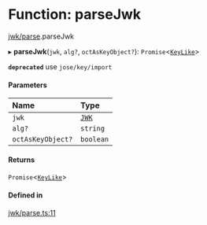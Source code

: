 # Function: parseJwk

[jwk/parse](../modules/jwk_parse.md).parseJwk

▸ **parseJwk**(`jwk`, `alg?`, `octAsKeyObject?`): `Promise`<[`KeyLike`](../types/types.KeyLike.md)\>

**`deprecated`** use `jose/key/import`

#### Parameters

| Name | Type |
| :------ | :------ |
| `jwk` | [`JWK`](../interfaces/types.JWK.md) |
| `alg?` | `string` |
| `octAsKeyObject?` | `boolean` |

#### Returns

`Promise`<[`KeyLike`](../types/types.KeyLike.md)\>

#### Defined in

[jwk/parse.ts:11](https://github.com/panva/jose/blob/v3.18.0/src/jwk/parse.ts#L11)
